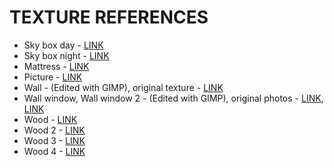 # TEXTURE REFERENCES

- Sky box day - [LINK](https://gamebanana.com/mods/8366)
- Sky box night - [LINK](https://opengameart.org/content/sky-box-sunny-day)
- Mattress - [LINK](https://pin.it/6niXeX6ep)
- Picture - [LINK]()
- Wall - (Edited with GIMP), original texture - [LINK](https://pin.it/4lNft87Vn)
- Wall window, Wall window 2 - (Edited with GIMP), original photos - [LINK](https://pin.it/4lNft87Vn), [LINK](https://pin.it/44suQWbWO)
- Wood - [LINK](https://pin.it/6ejpZ3D3M)
- Wood 2 - [LINK](https://pin.it/3dDGjpqzo)
- Wood 3 - [LINK](https://pin.it/1WjkqDZq5)
- Wood 4 - [LINK](https://pin.it/63mPV6T2T)
